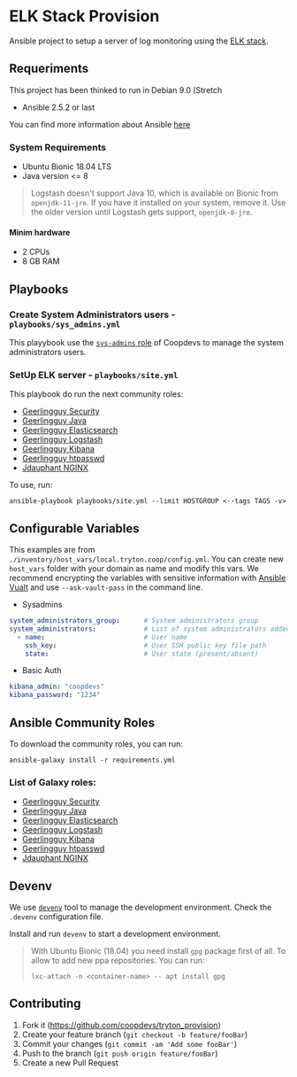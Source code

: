 # ELK Stack Provision

Ansible project to setup a server of log monitoring using the [ELK stack](https://www.elastic.co/elk-stack).

## Requeriments

This project has been thinked to run in Debian 9.0 (Stretch

* Ansible 2.5.2 or last

You can find more information about Ansible [here](http://docs.ansible.com/)

### System Requirements

* Ubuntu Bionic 18.04 LTS
* Java version <= 8

> Logstash doesn't support Java 10, which is available on Bionic from `openjdk-11-jre`. If you have it installed on your system, remove it. Use the older version until Logstash gets support, `openjdk-8-jre`.  

#### Minim hardware
* 2 CPUs
* 8 GB RAM

## Playbooks

### Create System Administrators users - `playbooks/sys_admins.yml`

This playybook use the [`sys-admins` role](https://github.com/coopdevs/sys-admins-role) of Coopdevs to manage the system administrators users.

### SetUp ELK server - `playbooks/site.yml`
This playbook do run the next community roles:

* [Geerlingguy Security](https://galaxy.ansible.com/geerlingguy.security)
* [Geerlingguy Java](https://galaxy.ansible.com/geerlingguy.java)
* [Geerlingguy Elasticsearch](https://galaxy.ansible.com/geerlingguy.elasticsearch)
* [Geerlingguy Logstash](https://galaxy.ansible.com/geerlingguy.logstash)
* [Geerlingguy Kibana](https://galaxy.ansible.com/geerlingguy.kibana)
* [Geerlingguy htpasswd](https://galaxy.ansible.com/geerlingguy.htpasswd)
* [Jdauphant NGINX](https://galaxy.ansible.com/jdauphant.nginx)

To use, run:
```
ansible-playbook playbooks/site.yml --limit HOSTGROUP <--tags TAGS -v>
```

## Configurable Variables

This examples are from `./inventory/host_vars/local.tryton.coop/config.yml`. You can create new `host_vars` folder with your domain as name and modify this vars.
We recommend encrypting the variables with sensitive information with [Ansible Vualt](https://docs.ansible.com/ansible/2.4/vault.html) and use `--ask-vault-pass` in the command line.

* Sysadmins
```YAML
system_administrators_group:      # System administrators group
system_administrators:            # List of system administrators added to the group
  - name:                         # User name
    ssh_key:                      # User SSH public key file path
    state:                        # User state (present/absent)
```

* Basic Auth
```YAML
kibana_admin: "coopdevs"
kibana_password: "1234"
```

## Ansible Community Roles

To download the community roles, you can run:
```
ansible-galaxy install -r requirements.yml
```

### List of Galaxy roles:

* [Geerlingguy Security](https://galaxy.ansible.com/geerlingguy.security)
* [Geerlingguy Java](https://galaxy.ansible.com/geerlingguy.java)
* [Geerlingguy Elasticsearch](https://galaxy.ansible.com/geerlingguy.elasticsearch)
* [Geerlingguy Logstash](https://galaxy.ansible.com/geerlingguy.logstash)
* [Geerlingguy Kibana](https://galaxy.ansible.com/geerlingguy.kibana)
* [Geerlingguy htpasswd](https://galaxy.ansible.com/geerlingguy.htpasswd)
* [Jdauphant NGINX](https://galaxy.ansible.com/jdauphant.nginx)

## Devenv

We use [`devenv`](https://github.com/coopdevs/devenv) tool to manage the development environment. Check the `.devenv` configuration file.

Install and run `devenv` to start a development environment.

> With Ubuntu Bionic (18.04) you need install `gpg` package first of all. To allow to add new ppa repositories. You can run:
> ```
> lxc-attach -n <container-name> -- apt install gpg
> ```

## Contributing

1. Fork it (<https://github.com/coopdevs/tryton_provision>)
2. Create your feature branch (`git checkout -b feature/fooBar`)
3. Commit your changes (`git commit -am 'Add some fooBar'`)
4. Push to the branch (`git push origin feature/fooBar`)
5. Create a new Pull Request


